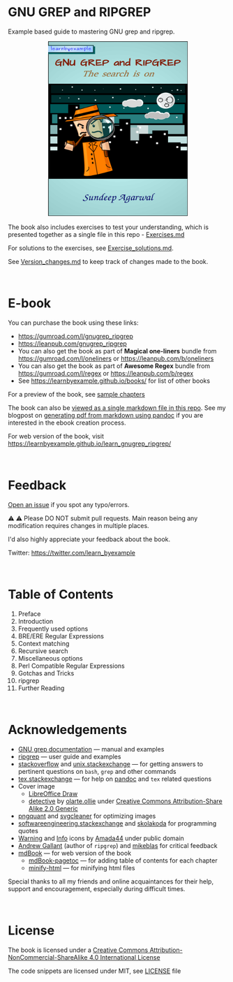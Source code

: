 # GNU GREP and RIPGREP

Example based guide to mastering GNU grep and ripgrep.

<p align="center">
    <img src="./images/grep.png" width="320px" height="400px" />
</p>

The book also includes exercises to test your understanding, which is presented together as a single file in this repo - [Exercises.md](./exercises/Exercises.md)

For solutions to the exercises, see [Exercise_solutions.md](./exercises/Exercise_solutions.md).

See [Version_changes.md](./Version_changes.md) to keep track of changes made to the book.

<br>

# E-book

You can purchase the book using these links:

* https://gumroad.com/l/gnugrep_ripgrep
* https://leanpub.com/gnugrep_ripgrep
* You can also get the book as part of **Magical one-liners** bundle from https://gumroad.com/l/oneliners or https://leanpub.com/b/oneliners
* You can also get the book as part of **Awesome Regex** bundle from https://gumroad.com/l/regex or https://leanpub.com/b/regex
* See https://learnbyexample.github.io/books/ for list of other books

For a preview of the book, see [sample chapters](https://github.com/learnbyexample/learn_gnugrep_ripgrep/blob/master/sample_chapters/gnu_grep_sample.pdf)

The book can also be [viewed as a single markdown file in this repo](./gnu_grep.md). See my blogpost on [generating pdf from markdown using pandoc](https://learnbyexample.github.io/tutorial/ebook-generation/customizing-pandoc/) if you are interested in the ebook creation process.

For web version of the book, visit https://learnbyexample.github.io/learn_gnugrep_ripgrep/

<br>

# Feedback

[Open an issue](https://github.com/learnbyexample/learn_gnugrep_ripgrep/issues) if you spot any typo/errors.

:warning: :warning: Please DO NOT submit pull requests. Main reason being any modification requires changes in multiple places.

I'd also highly appreciate your feedback about the book.

Twitter: https://twitter.com/learn_byexample

<br>

# Table of Contents

1) Preface
2) Introduction
3) Frequently used options
4) BRE/ERE Regular Expressions
5) Context matching
6) Recursive search
7) Miscellaneous options
8) Perl Compatible Regular Expressions
9) Gotchas and Tricks
10) ripgrep
11) Further Reading

<br>

# Acknowledgements

* [GNU grep documentation](https://www.gnu.org/software/grep/manual/grep.html) — manual and examples
* [ripgrep](https://github.com/BurntSushi/ripgrep) — user guide and examples
* [stackoverflow](https://stackoverflow.com/) and [unix.stackexchange](https://unix.stackexchange.com/) — for getting answers to pertinent questions on `bash`, `grep` and other commands
* [tex.stackexchange](https://tex.stackexchange.com/) — for help on [pandoc](https://github.com/jgm/pandoc/) and `tex` related questions
* Cover image
    * [LibreOffice Draw](https://www.libreoffice.org/discover/draw/)
    * [detective](https://www.flickr.com/photos/32068925@N08/3028314931) by [olarte.ollie](https://www.flickr.com/photos/ollieolarte/) under [Creative Commons Attribution-Share Alike 2.0 Generic](https://creativecommons.org/licenses/by-sa/2.0/)
* [pngquant](https://pngquant.org/) and [svgcleaner](https://github.com/RazrFalcon/svgcleaner) for optimizing images
* [softwareengineering.stackexchange](https://softwareengineering.stackexchange.com/questions/39/whats-your-favourite-quote-about-programming) and [skolakoda](https://skolakoda.org/programming-quotes) for programming quotes
* [Warning](https://commons.wikimedia.org/wiki/File:Warning_icon.svg) and [Info](https://commons.wikimedia.org/wiki/File:Info_icon_002.svg) icons by [Amada44](https://commons.wikimedia.org/wiki/User:Amada44) under public domain
* [Andrew Gallant](https://blog.burntsushi.net/about/) (author of `ripgrep`) and [mikeblas](https://www.reddit.com/user/mikeblas) for critical feedback
* [mdBook](https://github.com/rust-lang/mdBook) — for web version of the book
    * [mdBook-pagetoc](https://github.com/JorelAli/mdBook-pagetoc) — for adding table of contents for each chapter
    * [minify-html](https://github.com/wilsonzlin/minify-html) — for minifying html files

Special thanks to all my friends and online acquaintances for their help, support and encouragement, especially during difficult times.

<br>

# License

The book is licensed under a [Creative Commons Attribution-NonCommercial-ShareAlike 4.0 International License](https://creativecommons.org/licenses/by-nc-sa/4.0/)

The code snippets are licensed under MIT, see [LICENSE](./LICENSE) file

